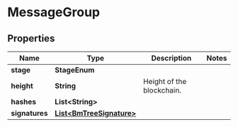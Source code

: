

# MessageGroup


## Properties

| Name | Type | Description | Notes |
|------------ | ------------- | ------------- | -------------|
|**stage** | **StageEnum** |  |  |
|**height** | **String** | Height of the blockchain. |  |
|**hashes** | **List&lt;String&gt;** |  |  |
|**signatures** | [**List&lt;BmTreeSignature&gt;**](BmTreeSignature.md) |  |  |



